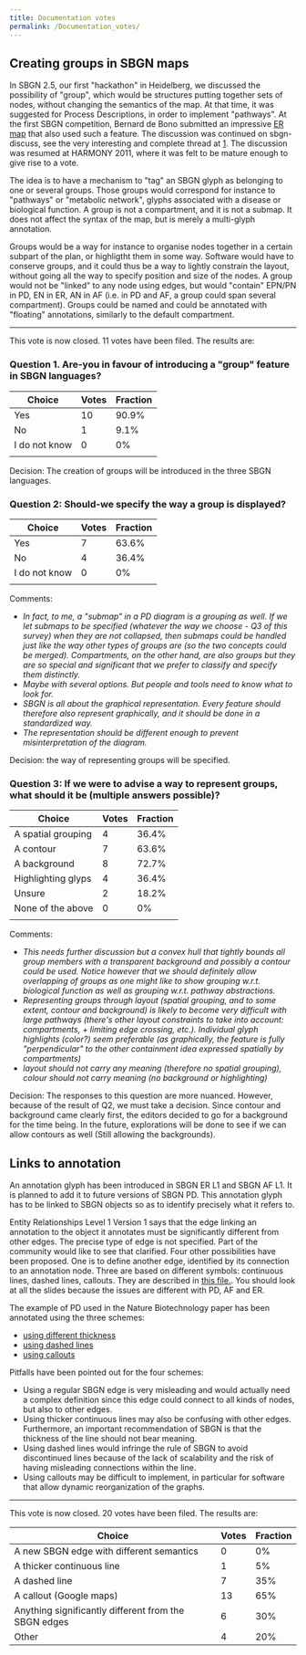 ```yaml
---
title: Documentation votes
permalink: /Documentation_votes/
---
```


Creating groups in SBGN maps
----------------------------

In SBGN 2.5, our first "hackathon" in Heidelberg, we discussed the possibility of "group", which would be structures putting together sets of nodes, without changing the semantics of the map. At that time, it was suggested for Process Descriptions, in order to implement "pathways". At the first SBGN competition, Bernard de Bono submitted an impressive [ER map](http://sbgn.org/images/d/dc/SBGN_ER_retinopathy.png) that also used such a feature. The discussion was continued on sbgn-discuss, see the very interesting and complete thread at [1](https://utils.its.caltech.edu/pipermail/sbgn-discuss/2010-November/000328.html). The discussion was resumed at HARMONY 2011, where it was felt to be mature enough to give rise to a vote.

The idea is to have a mechanism to "tag" an SBGN glyph as belonging to one or several groups. Those groups would correspond for instance to "pathways" or "metabolic network", glyphs associated with a disease or biological function. A group is not a compartment, and it is not a submap. It does not affect the syntax of the map, but is merely a multi-glyph annotation.

Groups would be a way for instance to organise nodes together in a certain subpart of the plan, or highligtht them in some way. Software would have to conserve groups, and it could thus be a way to lightly constrain the layout, without going all the way to specify position and size of the nodes. A group would not be "linked" to any node using edges, but would "contain" EPN/PN in PD, EN in ER, AN in AF (i.e. in PD and AF, a group could span several compartment). Groups could be named and could be annotated with "floating" annotations, similarly to the default compartment.

------------------------------------------------------------------------

This vote is now closed. 11 votes have been filed. The results are:

### Question 1. Are-you in favour of introducing a "group" feature in SBGN languages?

| Choice        | Votes | Fraction |
|---------------|-------|----------|
| Yes           | 10    | 90.9%    |
| No            | 1     | 9.1%     |
| I do not know | 0     | 0%       |
||

Decision: The creation of groups will be introduced in the three SBGN languages.

### Question 2: Should-we specify the way a group is displayed?

| Choice        | Votes | Fraction |
|---------------|-------|----------|
| Yes           | 7     | 63.6%    |
| No            | 4     | 36.4%    |
| I do not know | 0     | 0%       |
||

Comments:

-   *In fact, to me, a "submap" in a PD diagram is a grouping as well. If we let submaps to be specified (whatever the way we choose - Q3 of this survey) when they are not collapsed, then submaps could be handled just like the way other types of groups are (so the two concepts could be merged). Compartments, on the other hand, are also groups but they are so special and significant that we prefer to classify and specify them distinctly.*
-   *Maybe with several options. But people and tools need to know what to look for.*
-   *SBGN is all about the graphical representation. Every feature should therefore also represent graphically, and it should be done in a standardized way.*
-   *The representation should be different enough to prevent misinterpretation of the diagram.*

Decision: the way of representing groups will be specified.

### Question 3: If we were to advise a way to represent groups, what should it be (multiple answers possible)?

| Choice             | Votes | Fraction |
|--------------------|-------|----------|
| A spatial grouping | 4     | 36.4%    |
| A contour          | 7     | 63.6%    |
| A background       | 8     | 72.7%    |
| Highlighting glyps | 4     | 36.4%    |
| Unsure             | 2     | 18.2%    |
| None of the above  | 0     | 0%       |
||

Comments:

-   *This needs further discussion but a convex hull that tightly bounds all group members with a transparent background and possibly a contour could be used. Notice however that we should definitely allow overlapping of groups as one might like to show grouping w.r.t. biological function as well as grouping w.r.t. pathway abstractions.*
-   *Representing groups through layout (spatial grouping, and to some extent, contour and background) is likely to become very difficult with large pathways (there's other layout constraints to take into account: compartments, + limiting edge crossing, etc.). Individual glyph highlights (color?) seem preferable (as graphically, the feature is fully "perpendicular" to the other containment idea expressed spatially by compartments)*
-   *layout should not carry any meaning (therefore no spatial grouping), colour should not carry meaning (no background or highlighting)*

Decision: The responses to this question are more nuanced. However, because of the result of Q2, we must take a decision. Since contour and background came clearly first, the editors decided to go for a background for the time being. In the future, explorations will be done to see if we can allow contours as well (Still allowing the backgrounds).

Links to annotation
-------------------

An annotation glyph has been introduced in SBGN ER L1 and SBGN AF L1. It is planned to add it to future versions of SBGN PD. This annotation glyph has to be linked to SBGN objects so as to identify precisely what it refers to.

Entity Relationships Level 1 Version 1 says that the edge linking an annotation to the object it annotates must be significantly different from other edges. The precise type of edge is not specified. Part of the community would like to see that clarified. Four other possibilities have been proposed. One is to define another edge, identified by its connection to an annotation node. Three are based on different symbols: continuous lines, dashed lines, callouts. They are described in [this file.](/media:AnnotationLinks.pdf "wikilink"). You should look at all the slides because the issues are different with PD, AF and ER.

The example of PD used in the Nature Biotechnology paper has been annotated using the three schemes:

-   [using different thickness](/media:Muscle-annotation-thick-color.png "wikilink")
-   [using dashed lines](/media:Muscle-annotation-dashed-color.png "wikilink")
-   [using callouts](/media:Muscle-annotation-callout-color.png "wikilink")

Pitfalls have been pointed out for the four schemes:

-   Using a regular SBGN edge is very misleading and would actually need a complex definition since this edge could connect to all kinds of nodes, but also to other edges.
-   Using thicker continuous lines may also be confusing with other edges. Furthermore, an important recommendation of SBGN is that the thickness of the line should not bear meaning.
-   Using dashed lines would infringe the rule of SBGN to avoid discontinued lines because of the lack of scalability and the risk of having misleading connections within the line.
-   Using callouts may be difficult to implement, in particular for software that allow dynamic reorganization of the graphs.

------------------------------------------------------------------------

This vote is now closed. 20 votes have been filed. The results are:

| Choice                                               | Votes | Fraction |
|------------------------------------------------------|-------|----------|
| A new SBGN edge with different semantics             | 0     | 0%       |
| A thicker continuous line                            | 1     | 5%       |
| A dashed line                                        | 7     | 35%      |
| A callout (Google maps)                              | 13    | 65%      |
| Anything significantly different from the SBGN edges | 6     | 30%      |
| Other                                                | 4     | 20%      |

